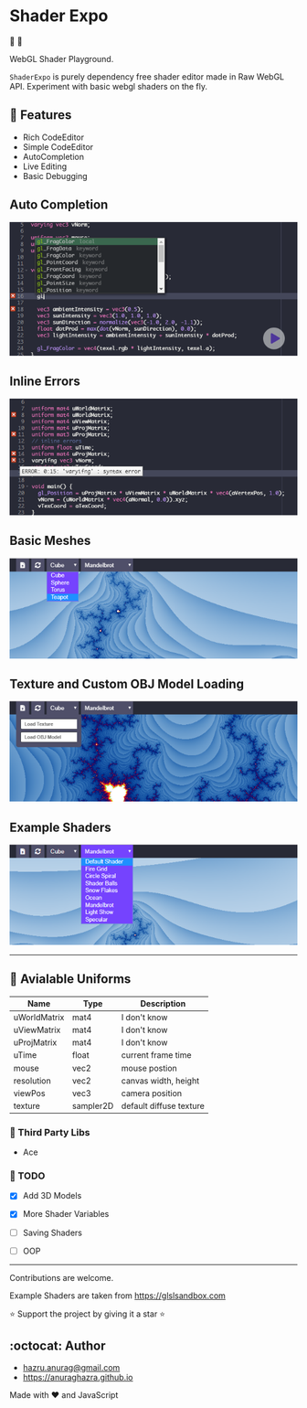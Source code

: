 # Shader Expo
:sunrise: :rainbow:

WebGL Shader Playground.

`ShaderExpo` is purely dependency free shader editor made in Raw WebGL API.
Experiment with basic webgl shaders on the fly.

## :file_folder: Features
- Rich CodeEditor
- Simple CodeEditor
- AutoCompletion
- Live Editing
- Basic Debugging

## Auto Completion
![AutoCompletion](./assets/screenshots/auto-completion.png)

## Inline Errors
![Inline-Errors](./assets/screenshots/inline-erros.png)

## Basic Meshes
![Basic-Meshes](./assets/screenshots/basic-meshes.png)

## Texture and Custom OBJ Model Loading
![Texture-Model-Loading](./assets/screenshots/texture-model-loading.png)

## Example Shaders
![Example-Shaders](./assets/screenshots/example-shaders.png)


-----------------

## :necktie: Avialable Uniforms

| **Name**      | **Type**   |    Description    |
| ------------- | ---------- | ----------------- |
| uWorldMatrix  | mat4       | I don't know |
| uViewMatrix   | mat4       | I don't know |
| uProjMatrix   | mat4       | I don't know |
| uTime         | float      | current frame time        |
| mouse         | vec2       | mouse postion |
| resolution    | vec2       | canvas width, height|
| viewPos       | vec3       | camera position|
| texture       | sampler2D  | default diffuse texture|


### :game_die: Third Party Libs
- Ace


### :memo: TODO
- [x] Add 3D Models
- [x] More Shader Variables
- [ ] Saving Shaders
- [ ] OOP
 

-----------------

Contributions are welcome.

Example Shaders are taken from https://glslsandbox.com

:star: Support the project by giving it a star :star:

## :octocat: Author
- hazru.anurag@gmail.com
- https://anuraghazra.github.io

Made with :heart: and JavaScript